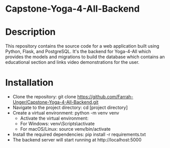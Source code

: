 # Capstone-Yoga-4-All-Backend

# Description

This repository contains the source code for a web application built using Python, Flask, and PostgreSQL. It's the backend for Yoga-4-All which provides the models and migrations to build the database which contains an educational section and links video demonstrations for the user.

# Installation

* Clone the repository: git clone https://github.com/Farrah-Unger/Capstone-Yoga-4-All-Backend.git
* Navigate to the project directory: cd [project directory]
* Create a virtual environment: python -m venv venv
    * Activate the virtual environment:
    * For Windows: venv\Scripts\activate
    * For macOS/Linux: source venv/bin/activate
* Install the required dependencies: pip install -r requirements.txt
* The backend server will start running at http://localhost:5000
